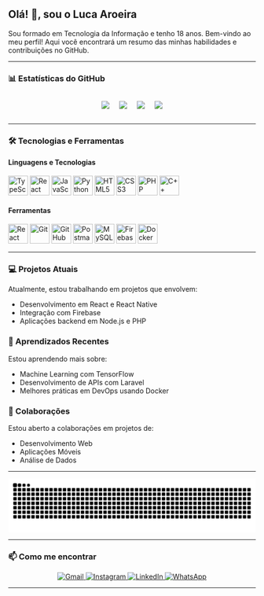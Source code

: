 ## Olá! 👋, sou o Luca Aroeira

Sou formado em Tecnologia da Informação e tenho 18 anos. Bem-vindo ao meu perfil! Aqui você encontrará um resumo das minhas habilidades e contribuições no GitHub.


---



### 📊 Estatísticas do GitHub
<p style="display: flex; justify-content: center; margin: 20px 0; flex-wrap: wrap;">
    <img src="https://github-readme-stats.vercel.app/api?username=lucaaroeiracrv&show_icons=true&theme=radical&hide=prs" style="margin: 10px;" />
    <img src="https://github-readme-stats.vercel.app/api/top-langs/?username=lucaaroeiracrv&layout=compact&theme=radical" style="margin: 10px;" />
    <img src="https://github-readme-streak-stats.herokuapp.com/?user=lucaaroeiracrv&theme=radical" style="margin: 10px; text-align: center;" />
    <img src="https://github-profile-trophy.vercel.app/?username=lucaaroeiracrv&theme=radical" style="margin: 10px;" />
</p>

---

### 🛠️ Tecnologias e Ferramentas

#### Linguagens e Tecnologias
<p>
    <img src="https://cdn.jsdelivr.net/gh/devicons/devicon@latest/icons/typescript/typescript-original.svg" width="40" height="40" title="TypeScript" />
    <img src="https://cdn.jsdelivr.net/gh/devicons/devicon@latest/icons/react/react-original.svg" width="40" height="40" title="React" />
    <img src="https://cdn.jsdelivr.net/gh/devicons/devicon@latest/icons/javascript/javascript-original.svg" width="40" height="40" title="JavaScript" />
    <img src="https://cdn.jsdelivr.net/gh/devicons/devicon@latest/icons/python/python-original.svg" width="40" height="40" title="Python" />
    <img src="https://cdn.jsdelivr.net/gh/devicons/devicon@latest/icons/html5/html5-original.svg" width="40" height="40" title="HTML5" />
    <img src="https://cdn.jsdelivr.net/gh/devicons/devicon@latest/icons/css3/css3-original.svg" width="40" height="40" title="CSS3" />
    <img src="https://cdn.jsdelivr.net/gh/devicons/devicon@latest/icons/php/php-original.svg" width="40" height="40" title="PHP" />
    <img src="https://cdn.jsdelivr.net/gh/devicons/devicon@latest/icons/cplusplus/cplusplus-original.svg" width="40" height="40" title="C++" />
</p>

#### Ferramentas
<p>
    <img src="https://cdn.jsdelivr.net/gh/devicons/devicon@latest/icons/reactnavigation/reactnavigation-original.svg" width="40" height="40" title="React Navigation" />
    <img src="https://cdn.jsdelivr.net/gh/devicons/devicon@latest/icons/git/git-original.svg" width="40" height="40" title="Git" />
    <img src="https://cdn.jsdelivr.net/gh/devicons/devicon@latest/icons/github/github-original.svg" width="40" height="40" title="GitHub" />
    <img src="https://cdn.jsdelivr.net/gh/devicons/devicon@latest/icons/postman/postman-original.svg" width="40" height="40" title="Postman" />
    <img src="https://cdn.jsdelivr.net/gh/devicons/devicon@latest/icons/mysql/mysql-original-wordmark.svg" width="40" height="40" title="MySQL" />
    <img src="https://cdn.jsdelivr.net/gh/devicons/devicon@latest/icons/firebase/firebase-original.svg" width="40" height="40" title="Firebase" />
    <img src="https://cdn.jsdelivr.net/gh/devicons/devicon@latest/icons/docker/docker-original.svg" width="40" height="40" title="Docker" />
</p>

---

### 💻 Projetos Atuais
Atualmente, estou trabalhando em projetos que envolvem:

- Desenvolvimento em React e React Native
- Integração com Firebase
- Aplicações backend em Node.js e PHP

### 🌱 Aprendizados Recentes
Estou aprendendo mais sobre:

- Machine Learning com TensorFlow
- Desenvolvimento de APIs com Laravel
- Melhores práticas em DevOps usando Docker

### 🤝 Colaborações
Estou aberto a colaborações em projetos de:

- Desenvolvimento Web
- Aplicações Móveis
- Análise de Dados

---


<picture align="center">
  <source media="(prefers-color-scheme: dark)" srcset="https://raw.githubusercontent.com/lucaaroeiracrv/lucaaroeiracrv/output/github-contribution-grid-snake-dark.svg">
  <source media="(prefers-color-scheme: light)" srcset="https://raw.githubusercontent.com/lucaaroeiracrv/lucaaroeiracrv/output/github-contribution-grid-snake-dark.svg">
  <img align="center" alt="github contribution grid snake animation" src="https://raw.githubusercontent.com/lucaaroeiracrv/lucaaroeiracrv/output/github-contribution-grid-snake.svg">
</picture>


---


### 📫 Como me encontrar
<p align="center">
    <a href="mailto:lucaaroeira@gmail.com" target="_blank">
        <img src="https://img.shields.io/badge/Gmail-D14836?style=for-the-badge&logo=gmail&logoColor=white" alt="Gmail" />
    </a>
    <a href="https://www.instagram.com/lucaaroeira" target="_blank">
        <img src="https://img.shields.io/badge/Instagram-E4405F?style=for-the-badge&logo=instagram&logoColor=white" alt="Instagram" />
    </a>
    <a href="https://www.linkedin.com/in/lucaaroeira" target="_blank">
        <img src="https://img.shields.io/badge/LinkedIn-0077B5?style=for-the-badge&logo=linkedin&logoColor=white" alt="LinkedIn" />
    </a>
<!--     <a href="https://open.spotify.com/user/seu-usuario" target="_blank">
        <img src="https://img.shields.io/badge/Spotify-1DB954?style=for-the-badge&logo=spotify&logoColor=white" alt="Spotify" />
    </a>
    <a href="https://discord.gg/seu-link" target="_blank">
        <img src="https://img.shields.io/badge/Discord-7289DA?style=for-the-badge&logo=discord&logoColor=white" alt="Discord" />
    </a> -->
    <a href="https://wa.me/+5519997669889" target="_blank">
        <img src="https://img.shields.io/badge/WhatsApp-25D366?style=for-the-badge&logo=whatsapp&logoColor=white" alt="WhatsApp" />
    </a>
<!--     <a href="https://store.steampowered.com/profile/seu-perfil" target="_blank">
        <img src="https://img.shields.io/badge/Steam-171A21?style=for-the-badge&logo=steam&logoColor=white" alt="Steam" />
    </a>
    <a href="https://riotgames.com/en" target="_blank">
        <img src="https://img.shields.io/badge/Riot%20Games-FF4654?style=for-the-badge&logo=riotgames&logoColor=white" alt="Riot Games" />
    </a> -->
</p>

---
